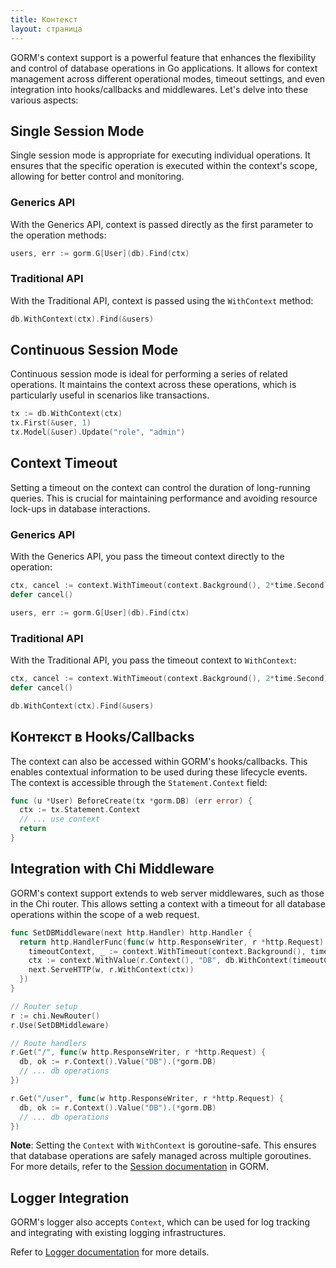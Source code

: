 ```yaml
---
title: Контекст
layout: страница
---
```


GORM's context support is a powerful feature that enhances the flexibility and control of database operations in Go applications. It allows for context management across different operational modes, timeout settings, and even integration into hooks/callbacks and middlewares. Let's delve into these various aspects:

## Single Session Mode

Single session mode is appropriate for executing individual operations. It ensures that the specific operation is executed within the context's scope, allowing for better control and monitoring.

### Generics API

With the Generics API, context is passed directly as the first parameter to the operation methods:

```go
users, err := gorm.G[User](db).Find(ctx)
```

### Traditional API

With the Traditional API, context is passed using the `WithContext` method:

```go
db.WithContext(ctx).Find(&users)
```

## Continuous Session Mode

Continuous session mode is ideal for performing a series of related operations. It maintains the context across these operations, which is particularly useful in scenarios like transactions.

```go
tx := db.WithContext(ctx)
tx.First(&user, 1)
tx.Model(&user).Update("role", "admin")
```

## Context Timeout

Setting a timeout on the context can control the duration of long-running queries. This is crucial for maintaining performance and avoiding resource lock-ups in database interactions.

### Generics API

With the Generics API, you pass the timeout context directly to the operation:

```go
ctx, cancel := context.WithTimeout(context.Background(), 2*time.Second)
defer cancel()

users, err := gorm.G[User](db).Find(ctx)
```

### Traditional API

With the Traditional API, you pass the timeout context to `WithContext`:

```go
ctx, cancel := context.WithTimeout(context.Background(), 2*time.Second)
defer cancel()

db.WithContext(ctx).Find(&users)
```

## Контекст в Hooks/Callbacks

The context can also be accessed within GORM's hooks/callbacks. This enables contextual information to be used during these lifecycle events. The context is accessible through the `Statement.Context` field:

```go
func (u *User) BeforeCreate(tx *gorm.DB) (err error) {
  ctx := tx.Statement.Context
  // ... use context
  return
}
```

## Integration with Chi Middleware

GORM's context support extends to web server middlewares, such as those in the Chi router. This allows setting a context with a timeout for all database operations within the scope of a web request.

```go
func SetDBMiddleware(next http.Handler) http.Handler {
  return http.HandlerFunc(func(w http.ResponseWriter, r *http.Request) {
    timeoutContext, _ := context.WithTimeout(context.Background(), time.Second)
    ctx := context.WithValue(r.Context(), "DB", db.WithContext(timeoutContext))
    next.ServeHTTP(w, r.WithContext(ctx))
  })
}

// Router setup
r := chi.NewRouter()
r.Use(SetDBMiddleware)

// Route handlers
r.Get("/", func(w http.ResponseWriter, r *http.Request) {
  db, ok := r.Context().Value("DB").(*gorm.DB)
  // ... db operations
})

r.Get("/user", func(w http.ResponseWriter, r *http.Request) {
  db, ok := r.Context().Value("DB").(*gorm.DB)
  // ... db operations
})
```

**Note**: Setting the `Context` with `WithContext` is goroutine-safe. This ensures that database operations are safely managed across multiple goroutines. For more details, refer to the [Session documentation](session.html) in GORM.

## Logger Integration

GORM's logger also accepts `Context`, which can be used for log tracking and integrating with existing logging infrastructures.

Refer to [Logger documentation](logger.html) for more details.

